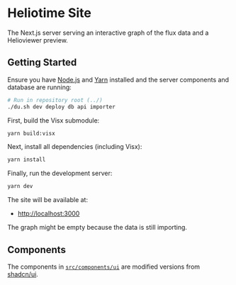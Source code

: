 # Heliotime Site

The Next.js server serving an interactive graph of the flux data and a Helioviewer preview.

## Getting Started

Ensure you have [Node.js](https://nodejs.org/) and [Yarn](https://classic.yarnpkg.com) installed and the server components and database are running:

```sh
# Run in repository root (../)
./du.sh dev deploy db api importer
```

First, build the Visx submodule:

```sh
yarn build:visx
```

Next, install all dependencies (including Visx):

```sh
yarn install
```

Finally, run the development server:

```bash
yarn dev
```

The site will be available at:

- <http://localhost:3000>

The graph might be empty because the data is still importing.

## Components

The components in [`src/components/ui`](src/components/ui) are modified versions from [shadcn/ui](https://ui.shadcn.com/).
